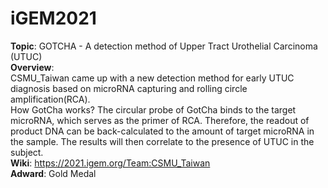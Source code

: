 # iGEM2021  
**Topic**: GOTCHA - A detection method of Upper Tract Urothelial Carcinoma (UTUC)  
**Overview**:  
CSMU_Taiwan came up with a new detection method for early UTUC diagnosis based on microRNA capturing and rolling circle amplification(RCA).  
How GotCha works?
The circular probe of GotCha binds to the target microRNA, which serves as the primer of RCA. Therefore, the readout of product DNA can be back-calculated to the amount of target microRNA in the sample. The results will then correlate to the presence of UTUC in the subject.  
**Wiki**: https://2021.igem.org/Team:CSMU_Taiwan  
**Adward**:  Gold Medal
